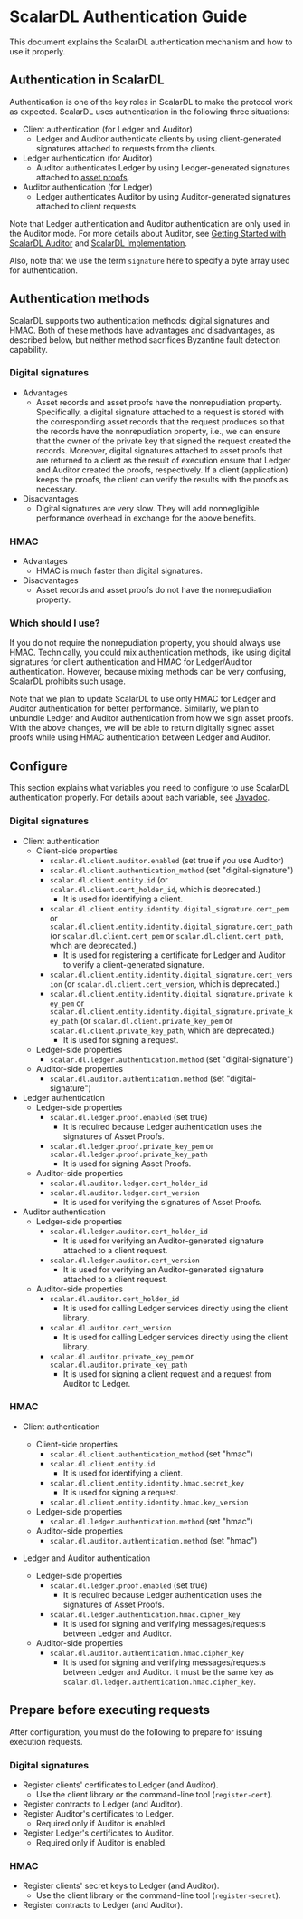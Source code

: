 # ScalarDL Authentication Guide

This document explains the ScalarDL authentication mechanism and how to use it properly. 

## Authentication in ScalarDL

Authentication is one of the key roles in ScalarDL to make the protocol work as expected.
ScalarDL uses authentication in the following three situations:
* Client authentication (for Ledger and Auditor)
    * Ledger and Auditor authenticate clients by using client-generated signatures attached to requests from the clients.
* Ledger authentication (for Auditor)
    * Auditor authenticates Ledger by using Ledger-generated signatures attached to [asset proofs](how-to-use-proof.md).
* Auditor authentication (for Ledger)
    * Ledger authenticates Auditor by using Auditor-generated signatures attached to client requests.

Note that Ledger authentication and Auditor authentication are only used in the Auditor mode. For more details about Auditor, see [Getting Started with ScalarDL Auditor](getting-started-auditor.md) and [ScalarDL Implementation](implementation.md).

Also, note that we use the term `signature` here to specify a byte array used for authentication.

## Authentication methods

ScalarDL supports two authentication methods: digital signatures and HMAC.
Both of these methods have advantages and disadvantages, as described below, but neither method sacrifices Byzantine fault detection capability.

### Digital signatures

* Advantages
  * Asset records and asset proofs have the nonrepudiation property. Specifically, a digital signature attached to a request is stored with the corresponding asset records that the request produces so that the records have the nonrepudiation property, i.e., we can ensure that the owner of the private key that signed the request created the records. Moreover, digital signatures attached to asset proofs that are returned to a client as the result of execution ensure that Ledger and Auditor created the proofs, respectively. If a client (application) keeps the proofs, the client can verify the results with the proofs as necessary.
* Disadvantages
  * Digital signatures are very slow. They will add nonnegligible performance overhead in exchange for the above benefits.

### HMAC

* Advantages
    * HMAC is much faster than digital signatures.
* Disadvantages
    * Asset records and asset proofs do not have the nonrepudiation property.

### Which should I use?

If you do not require the nonrepudiation property, you should always use HMAC.
Technically, you could mix authentication methods, like using digital signatures for client authentication and HMAC for Ledger/Auditor authentication. However, because mixing methods can be very confusing, ScalarDL prohibits such usage.

Note that we plan to update ScalarDL to use only HMAC for Ledger and Auditor authentication for better performance. Similarly, we plan to unbundle Ledger and Auditor authentication from how we sign asset proofs. With the above changes, we will be able to return digitally signed asset proofs while using HMAC authentication between Ledger and Auditor.

## Configure

This section explains what variables you need to configure to use ScalarDL authentication properly. For details about each variable, see [Javadoc](TODO).

### Digital signatures

* Client authentication
    * Client-side properties
        * `scalar.dl.client.auditor.enabled` (set true if you use Auditor)
        * `scalar.dl.client.authentication_method` (set "digital-signature")
        * `scalar.dl.client.entity.id` (or `scalar.dl.client.cert_holder_id`, which is deprecated.)
            * It is used for identifying a client.
        * `scalar.dl.client.entity.identity.digital_signature.cert_pem` or `scalar.dl.client.entity.identity.digital_signature.cert_path` (or `scalar.dl.client.cert_pem` or `scalar.dl.client.cert_path`, which are deprecated.)
            * It is used for registering a certificate for Ledger and Auditor to verify a client-generated signature.
        * `scalar.dl.client.entity.identity.digital_signature.cert_version` (or `scalar.dl.client.cert_version`, which is deprecated.)
        * `scalar.dl.client.entity.identity.digital_signature.private_key_pem` or `scalar.dl.client.entity.identity.digital_signature.private_key_path` (or `scalar.dl.client.private_key_pem` or `scalar.dl.client.private_key_path`, which are deprecated.)
            * It is used for signing a request.
    * Ledger-side properties
      * `scalar.dl.ledger.authentication.method` (set "digital-signature")
    * Auditor-side properties
      * `scalar.dl.auditor.authentication.method` (set "digital-signature")
* Ledger authentication 
    * Ledger-side properties
        * `scalar.dl.ledger.proof.enabled` (set true)
            * It is required because Ledger authentication uses the signatures of Asset Proofs.
        * `scalar.dl.ledger.proof.private_key_pem` or `scalar.dl.ledger.proof.private_key_path`  
            * It is used for signing Asset Proofs.
    * Auditor-side properties
        * `scalar.dl.auditor.ledger.cert_holder_id`
        * `scalar.dl.auditor.ledger.cert_version`
            * It is used for verifying the signatures of Asset Proofs.
* Auditor authentication
    * Ledger-side properties
        * `scalar.dl.ledger.auditor.cert_holder_id`
          * It is used for verifying an Auditor-generated signature attached to a client request.
        * `scalar.dl.ledger.auditor.cert_version`
          * It is used for verifying an Auditor-generated signature attached to a client request.
    * Auditor-side properties
        * `scalar.dl.auditor.cert_holder_id`
          * It is used for calling Ledger services directly using the client library.
        * `scalar.dl.auditor.cert_version`
          * It is used for calling Ledger services directly using the client library.
        * `scalar.dl.auditor.private_key_pem` or `scalar.dl.auditor.private_key_path`
          * It is used for signing a client request and a request from Auditor to Ledger.

### HMAC

* Client authentication
    * Client-side properties
        * `scalar.dl.client.authentication_method` (set "hmac")
        * `scalar.dl.client.entity.id`
            * It is used for identifying a client.
        * `scalar.dl.client.entity.identity.hmac.secret_key`
            * It is used for signing a request.
        * `scalar.dl.client.entity.identity.hmac.key_version`
    * Ledger-side properties
      * `scalar.dl.ledger.authentication.method` (set "hmac")
    * Auditor-side properties
      * `scalar.dl.auditor.authentication.method` (set "hmac")

* Ledger and Auditor authentication
    * Ledger-side properties
        * `scalar.dl.ledger.proof.enabled` (set true)
            * It is required because Ledger authentication uses the signatures of Asset Proofs.
        * `scalar.dl.ledger.authentication.hmac.cipher_key`
            * It is used for signing and verifying messages/requests between Ledger and Auditor.
    * Auditor-side properties
        * `scalar.dl.auditor.authentication.hmac.cipher_key`
            * It is used for signing and verifying messages/requests between Ledger and Auditor. It must be the same key as `scalar.dl.ledger.authentication.hmac.cipher_key`.

 ## Prepare before executing requests

 After configuration, you must do the following to prepare for issuing execution requests.

### Digital signatures

* Register clients' certificates to Ledger (and Auditor).
    * Use the client library or the command-line tool (`register-cert`).
* Register contracts to Ledger (and Auditor).
* Register Auditor's certificates to Ledger.
    * Required only if Auditor is enabled.
* Register Ledger's certificates to Auditor.
    * Required only if Auditor is enabled.

### HMAC

* Register clients' secret keys to Ledger (and Auditor).
  * Use the client library or the command-line tool (`register-secret`).
* Register contracts to Ledger (and Auditor).